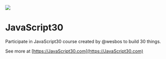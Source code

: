 ﻿![](https://javascript30.com/images/JS3-social-share.png)

# JavaScript30

Participate in JavaScript30 course created by @wesbos to build 30 things.

See more at [https://JavaScript30.com](https://JavaScript30.com)
